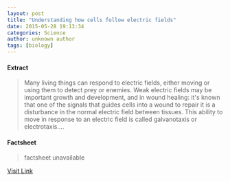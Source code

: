 ```yaml
---
layout: post
title: "Understanding how cells follow electric fields"
date: 2015-05-28 19:13:34
categories: Science
author: unknown author
tags: [biology]
---
```



#### Extract
>Many living things can respond to electric fields, either moving or using them to detect prey or enemies. Weak electric fields may be important growth and development, and in wound healing: it's known that one of the signals that guides cells into a wound to repair it is a disturbance in the normal electric field between tissues. This ability to move in response to an electric field is called galvanotaxis or electrotaxis....

#### Factsheet
>factsheet unavailable

[Visit Link](http://phys.org/news352044807.html)


